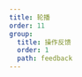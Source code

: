 ```yaml
---
title: 轮播
order: 11
group:
  title: 操作反馈
  order: 1
  path: feedback
---
```


<code src="../demo/Slide.jsx"></code>
<API src="../src/Slide.tsx"></API>
